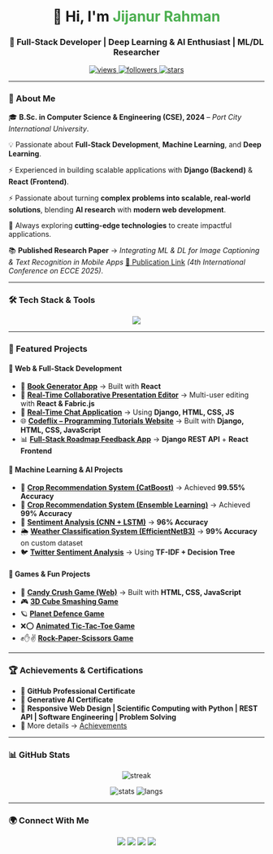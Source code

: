 <!-- Profile Header -->
<h1 align="center">👋 Hi, I'm <span style="color:#4CAF50;">Jijanur Rahman</span></h1>
<h3 align="center">🚀 Full-Stack Developer | Deep Learning & AI Enthusiast | ML/DL Researcher</h3>

<p align="center">
  <a href="https://komarev.com/ghpvc/?username=jijan67">
    <img src="https://komarev.com/ghpvc/?username=jijan67&label=Profile%20Views&color=brightgreen&style=flat-square" alt="views"/>
  </a>
  <a href="https://github.com/jijan67?tab=followers">
    <img src="https://img.shields.io/github/followers/jijan67?label=Followers&style=social" alt="followers"/>
  </a>
  <a href="https://github.com/jijan67">
    <img src="https://img.shields.io/github/stars/jijan67?label=Stars&style=social" alt="stars"/>
  </a>
</p>

---

### 🌟 About Me  
🎓 **B.Sc. in Computer Science & Engineering (CSE), 2024** – *Port City International University*. 

💡 Passionate about **Full-Stack Development**, **Machine Learning**, and **Deep Learning**.

⚡ Experienced in building scalable applications with **Django (Backend)** & **React (Frontend)**.

⚡ Passionate about turning **complex problems into scalable, real-world solutions**, blending **AI research** with **modern web development**.  

🚀 Always exploring **cutting-edge technologies** to create impactful applications. 

📚 **Published Research Paper** → *Integrating ML & DL for Image Captioning & Text Recognition in Mobile Apps* [📄 Publication Link](https://ieeexplore.ieee.org/document/11013883) *(4th International Conference on ECCE 2025)*.


---

### 🛠️ Tech Stack & Tools  
<p align="center">
  <img src="https://skillicons.dev/icons?i=python,django,react,js,html,css,tailwind,git,github,mysql,postgresql,sqlite,aws,tensorflow,pytorch,opencv,figma,photoshop,ai" />
</p>

---

### 🚀 Featured Projects  

#### 🔹 Web & Full-Stack Development  
- 📖 [**Book Generator App**](https://github.com/jijanurrahman/Book-Generator-APP) → Built with **React**  
- 📝 [**Real-Time Collaborative Presentation Editor**](https://github.com/jijanurrahman/jijan67-Collaborative-Presentation-Editor) → Multi-user editing with **React & Fabric.js**  
- 💬 [**Real-Time Chat Application**](https://github.com/jijanurrahman/Real-Time-Chat-Application) → Using **Django, HTML, CSS, JS**  
- 🌐 [**Codeflix – Programming Tutorials Website**](https://github.com/jijanurrahman/Codeflix-Programming_Tutorials_Website-) → Built with **Django, HTML, CSS, JavaScript**  
- 📊 [**Full-Stack Roadmap Feedback App**](https://github.com/jijanurrahman/Roadmap-Feedback-App-Using-Django-React) → **Django REST API** + **React Frontend**  

#### 🔹 Machine Learning & AI Projects  
- 🌱 [**Crop Recommendation System (CatBoost)**](https://github.com/jijanurrahman/Crop-Recommendation-System-Using-CatBoost-Classifier-Model.git) → Achieved **99.55% Accuracy**  
- 🌾 [**Crop Recommendation System (Ensemble Learning)**](https://github.com/jijanurrahman/Crop-Recommendation-System-Using-Ensemble-Learning-With-99-Percent-Accuracy.git) → Achieved **99% Accuracy**  
- 🧠 [**Sentiment Analysis (CNN + LSTM)**](https://github.com/jijanurrahman/Sentiment-Analysis-CNN-LSTM-Ensemble.git) → **96% Accuracy**  
- 🌦️ [**Weather Classification System (EfficientNetB3)**](https://github.com/jijanurrahman/Weather-Classification-System-Using-EfficientNetB3.git) → **99% Accuracy** on custom dataset  
- 🐦 [**Twitter Sentiment Analysis**](https://github.com/jijanurrahman/Twitter-Sentiment-Analysis-with-TF-IDF-and-Decision-Tree-Classification.git) → Using **TF-IDF + Decision Tree**  

#### 🔹 Games & Fun Projects  
- 🍬 [**Candy Crush Game (Web)**](https://github.com/jijanurrahman/Candy-Crush-Game) → Built with **HTML, CSS, JavaScript**  
- 🎮 [**3D Cube Smashing Game**](https://github.com/jijanurrahman/3D-Cube-Smashing-Game)  
- 🪐 [**Planet Defence Game**](https://github.com/jijanurrahman/Planet-Defence-Game)  
- ❌⭕ [**Animated Tic-Tac-Toe Game**](https://github.com/jijanurrahman/Animated-Tic-Tac-Toe-Game)  
- ✊✋✌️ [**Rock-Paper-Scissors Game**](https://github.com/jijanurrahman/Rock-Paper-Scissors-Game)  

---

### 🏆 Achievements & Certifications  
- 🥇 **GitHub Professional Certificate**  
- 🥇 **Generative AI Certificate**  
- 🥇 **Responsive Web Design | Scientific Computing with Python | REST API | Software Engineering | Problem Solving**  
- 📜 More details → [Achievements](https://jijanurrahman.netlify.app)  

---

### 📊 GitHub Stats  
<p align="center">
  <img src="https://github-readme-streak-stats.herokuapp.com/?user=jijanurrahman&theme=radical" alt="streak"/>
</p>
<p align="center">
  <img src="https://github-readme-stats.vercel.app/api?username=jijanurrahman&show_icons=true&theme=radical" alt="stats"/>
  <img src="https://github-readme-stats.vercel.app/api/top-langs/?username=jijanurrahman&layout=compact&theme=radical" alt="langs"/>
</p>

---

### 🌍 Connect With Me  
<p align="center">
  <a href="mailto:jijanurrahman22@gmail.com"><img src="https://img.shields.io/badge/Email-D14836?style=for-the-badge&logo=gmail&logoColor=white"></a>
  <a href="https://www.linkedin.com/in/jijanur-rahman-cse"><img src="https://img.shields.io/badge/LinkedIn-%230077B5.svg?style=for-the-badge&logo=linkedin&logoColor=white"></a>
  <a href="https://jijangamingbd.netlify.app"><img src="https://img.shields.io/badge/YouTube-%23FF0000.svg?style=for-the-badge&logo=youtube&logoColor=white"></a>
  <a href="https://jijanurrahman.netlify.app"><img src="https://img.shields.io/badge/Portfolio-%23000000.svg?style=for-the-badge&logo=vercel&logoColor=white"></a>
</p>

